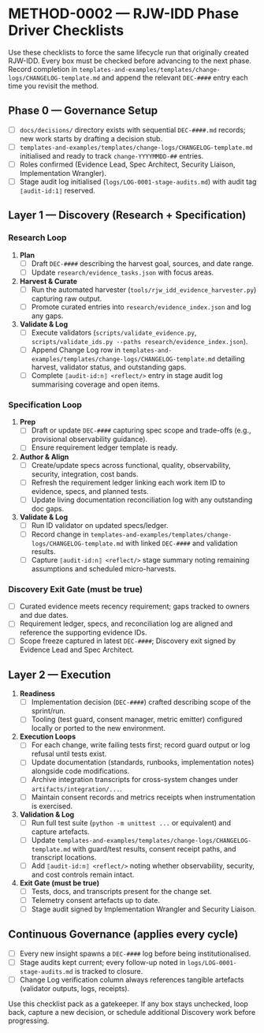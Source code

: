 # METHOD-0002 — RJW-IDD Phase Driver Checklists

Use these checklists to force the same lifecycle run that originally created RJW-IDD. Every box must be checked before advancing to the next phase. Record completion in `templates-and-examples/templates/change-logs/CHANGELOG-template.md` and append the relevant `DEC-####` entry each time you revisit the method.

## Phase 0 — Governance Setup
- [ ] `docs/decisions/` directory exists with sequential `DEC-####.md` records; new work starts by drafting a decision stub.
- [ ] `templates-and-examples/templates/change-logs/CHANGELOG-template.md` initialised and ready to track `change-YYYYMMDD-##` entries.
- [ ] Roles confirmed (Evidence Lead, Spec Architect, Security Liaison, Implementation Wrangler).
- [ ] Stage audit log initialised (`logs/LOG-0001-stage-audits.md`) with audit tag `⟦audit-id:1⟧` reserved.

## Layer 1 — Discovery (Research + Specification)

### Research Loop
1. **Plan**
   - [ ] Draft `DEC-####` describing the harvest goal, sources, and date range.
   - [ ] Update `research/evidence_tasks.json` with focus areas.
2. **Harvest & Curate**
   - [ ] Run the automated harvester (`tools/rjw_idd_evidence_harvester.py`) capturing raw output.
   - [ ] Promote curated entries into `research/evidence_index.json` and log any gaps.
3. **Validate & Log**
   - [ ] Execute validators (`scripts/validate_evidence.py`, `scripts/validate_ids.py --paths research/evidence_index.json`).
   - [ ] Append Change Log row in `templates-and-examples/templates/change-logs/CHANGELOG-template.md` detailing harvest, validator status, and outstanding gaps.
   - [ ] Complete `⟦audit-id:n⟧ <reflect/>` entry in stage audit log summarising coverage and open items.

### Specification Loop
1. **Prep**
   - [ ] Draft or update `DEC-####` capturing spec scope and trade-offs (e.g., provisional observability guidance).
   - [ ] Ensure requirement ledger template is ready.
2. **Author & Align**
   - [ ] Create/update specs across functional, quality, observability, security, integration, cost bands.
   - [ ] Refresh the requirement ledger linking each work item ID to evidence, specs, and planned tests.
   - [ ] Update living documentation reconciliation log with any outstanding doc gaps.
3. **Validate & Log**
   - [ ] Run ID validator on updated specs/ledger.
   - [ ] Record change in `templates-and-examples/templates/change-logs/CHANGELOG-template.md` with linked `DEC-####` and validation results.
   - [ ] Capture `⟦audit-id:n⟧ <reflect/>` stage summary noting remaining assumptions and scheduled micro-harvests.

### Discovery Exit Gate (must be true)
- [ ] Curated evidence meets recency requirement; gaps tracked to owners and due dates.
- [ ] Requirement ledger, specs, and reconciliation log are aligned and reference the supporting evidence IDs.
- [ ] Scope freeze captured in latest `DEC-####`; Discovery exit signed by Evidence Lead and Spec Architect.

## Layer 2 — Execution
1. **Readiness**
   - [ ] Implementation decision (`DEC-####`) crafted describing scope of the sprint/run.
   - [ ] Tooling (test guard, consent manager, metric emitter) configured locally or ported to the new environment.
2. **Execution Loops**
   - [ ] For each change, write failing tests first; record guard output or log refusal until tests exist.
   - [ ] Update documentation (standards, runbooks, implementation notes) alongside code modifications.
   - [ ] Archive integration transcripts for cross-system changes under `artifacts/integration/...`.
   - [ ] Maintain consent records and metrics receipts when instrumentation is exercised.
3. **Validation & Log**
   - [ ] Run full test suite (`python -m unittest ...` or equivalent) and capture artefacts.
   - [ ] Update `templates-and-examples/templates/change-logs/CHANGELOG-template.md` with guard/test results, consent receipt paths, and transcript locations.
   - [ ] Add `⟦audit-id:n⟧ <reflect/>` noting whether observability, security, and cost controls remain intact.
4. **Exit Gate (must be true)**
   - [ ] Tests, docs, and transcripts present for the change set.
   - [ ] Telemetry consent artefacts up to date.
   - [ ] Stage audit signed by Implementation Wrangler and Security Liaison.

## Continuous Governance (applies every cycle)
- [ ] Every new insight spawns a `DEC-####` log before being institutionalised.
- [ ] Stage audits kept current; every follow-up noted in `logs/LOG-0001-stage-audits.md` is tracked to closure.
- [ ] Change Log verification column always references tangible artefacts (validator outputs, logs, receipts).

Use this checklist pack as a gatekeeper. If any box stays unchecked, loop back, capture a new decision, or schedule additional Discovery work before progressing.
